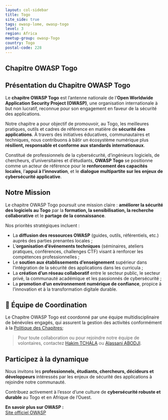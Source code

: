 ```yaml
---
layout: col-sidebar
title: Togo
site_side: true
tags: owasp-lome, owasp-togo
level: 3
region: Africa
meetup-group: owasp-Togo
country: Togo
postal-code: 228
---
```



## Chapitre OWASP Togo


## Présentation du Chapitre OWASP Togo

Le **chapitre OWASP Togo** est l’antenne nationale de l’**Open Worldwide Application Security Project (OWASP)**, une organisation internationale à but non lucratif, reconnue pour son engagement en faveur de la sécurité des applications.

Notre chapitre a pour objectif de promouvoir, au Togo, les meilleures pratiques, outils et cadres de référence en matière de **sécurité des applications**. À travers des initiatives éducatives, communautaires et techniques, nous contribuons à bâtir un écosystème numérique plus **résilient, responsable et conforme aux standards internationaux**.

Constitué de professionnels de la cybersécurité, d’ingénieurs logiciels, de chercheurs, d’universitaires et d’étudiants, **OWASP Togo** se positionne comme un acteur de référence pour le **renforcement des capacités locales**, l’**appui à l’innovation**, et le **dialogue multipartite sur les enjeux de cybersécurité applicative**.


## Notre Mission

Le chapitre OWASP Togo poursuit une mission claire : **améliorer la sécurité des logiciels au Togo** par la **formation, la sensibilisation, la recherche collaborative** et le **partage de la connaissance**.

Nos priorités stratégiques incluent :

- La **diffusion des ressources OWASP** (guides, outils, référentiels, etc.) auprès des parties prenantes locales ;
- L’**organisation d’événements techniques** (séminaires, ateliers pratiques, conférences, challenges CTF) visant à renforcer les compétences professionnelles ;
- Le **soutien aux établissements d’enseignement** supérieur dans l’intégration de la sécurité des applications dans les curricula ;
- La **création d’un réseau collaboratif** entre le secteur public, le secteur privé, la communauté académique et les passionnés de cybersécurité ;
- La **promotion d’un environnement numérique de confiance**, propice à l’innovation et à la transformation digitale durable.


## 👥 Équipe de Coordination

Le Chapitre OWASP Togo est coordonné par une équipe multidisciplinaire de bénévoles engagés, qui assurent la gestion des activités conformément à la [Politique des Chapitres](https://owasp.org/www-policy/); 

>Pour toute collaboration ou pour rejoindre notre équipe de volontaires, contactez [Hakim TCHALA](mailto:hakim.tchala@owasp.org) ou [Alassani ABODJI](mailto:alassani.abodji@owasp.org).


## Participez à la dynamique

Nous invitons les **professionnels, étudiants, chercheurs, décideurs et développeurs** intéressés par les enjeux de sécurité des applications à rejoindre notre communauté.

Contribuez activement à l’essor d’une culture de **cybersécurité robuste et durable** au Togo et en Afrique de l’Ouest.


**En savoir plus sur OWASP :**  
[Site officiel OWASP](https://owasp.org)


